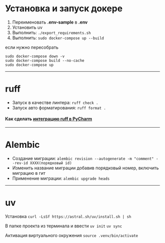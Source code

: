 # Установка и запуск докере

1. Переименовать **.env-sample** в **.env**
2. Установить uv
3. Выполнить: `./export_requirements.sh`
4. Выполнить: `sudo docker-compose up --build`

если нужно пересобрать
```
sudo docker-compose down -v 
sudo docker-compose build --no-cache 
sudo docker-compose up
```

---
# ruff

- Запуск в качестве линтера:
`ruff check .`
- Запуск авто форматирования:
`ruff format .`
#### Как сделать [интеграцию ruff в PyCharm](./readme_ruff_integration.md) 


---
# Alembic

- Создание миграции: ```alembic revision --autogenerate -m "comment" --rev-id XXXX(порядковый id)``` 
- Изменить название миграции добавив порядковый номер, включить миграцию в гит
- Применение миграции: ```alembic upgrade heads```

---

# uv
Установка `curl -LsSf https://astral.sh/uv/install.sh | sh`

В папке проекта из терминала и ввести `uv init` `uv sync`

Активация виртуального окружения  `source .venv/bin/activate`
